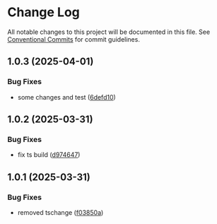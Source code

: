 # Change Log

All notable changes to this project will be documented in this file.
See [Conventional Commits](https://conventionalcommits.org) for commit guidelines.

## 1.0.3 (2025-04-01)

### Bug Fixes

- some changes and test ([6defd10](https://github.com/ab-ui-tools/ab-ui-tools/commit/6defd102a83188e6e5141d09c5a3d54d2f9ecc59))

## 1.0.2 (2025-03-31)

### Bug Fixes

- fix ts build ([d974647](https://github.com/ab-ui-tools/ab-ui-tools/commit/d9746471f7bdd9a9a5aff67fb83980cf839276b9))

## 1.0.1 (2025-03-31)

### Bug Fixes

- removed tschange ([f03850a](https://github.com/ab-ui-tools/ab-ui-tools/commit/f03850a834ba5af93b0893fd980ec0d23c2748c4))
